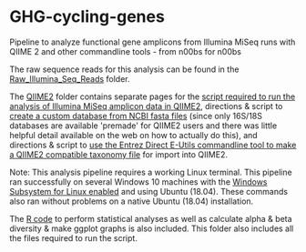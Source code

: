 # GHG-cycling-genes
Pipeline to analyze functional gene amplicons from Illumina MiSeq runs with QIIME 2 and other commandline tools - from n00bs for n00bs

The raw sequence reads for this analysis can be found in the [Raw_Illumina_Seq_Reads](https://github.com/alissacox/GHG-cycling-genes/tree/master/Raw_Illumina_Seq_Reads) folder.

The [QIIME2](https://github.com/alissacox/GHG-cycling-genes/tree/master/QIIME2) folder contains separate pages for the [script required to run the analysis of Illumina MiSeq amplicon data in QIIME2](https://github.com/alissacox/GHG-cycling-genes/blob/master/QIIME2/Analysis_pipeline.md), directions & script to [create a custom database from NCBI fasta files](https://github.com/alissacox/GHG-cycling-genes/blob/master/QIIME2/Custom_Database_Creation) (since only 16S/18S databases are available 'premade' for QIIME2 users and there was little helpful detail available on the web on how to actually do this), and directions & script to [use the Entrez Direct E-Utils commandline tool to make a QIIME2 compatible taxonomy file](https://github.com/alissacox/GHG-cycling-genes/blob/master/QIIME2/Custom_Database_Taxonomy) for import into QIIME2.

Note: This analysis pipeline requires a working Linux terminal. This pipeline ran successfully on several Windows 10 machines with the [Windows Subsystem for Linux enabled](https://www.windowscentral.com/install-windows-subsystem-linux-windows-10) and using Ubuntu (18.04). These commands also ran without problems on a native Ubuntu (18.04) installation.

The [R code](https://github.com/alissacox/GHG-cycling-genes/tree/master/R_code) to perform statistical analyses as well as calculate alpha & beta diversity & make ggplot graphs is also included. This folder also includes all the files required to run the script.

